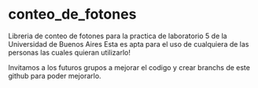 # conteo_de_fotones
Libreria de conteo de fotones para la practica de laboratorio 5 de la Universidad de Buenos Aires
Esta es apta para el uso de cualquiera de las personas las cuales quieran utilizarlo!

Invitamos a los futuros grupos a mejorar el codigo y crear branchs de este github para poder mejorarlo.
